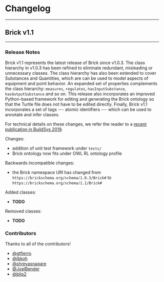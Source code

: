 # Changelog
-----------

## Brick v1.1
-------------

### Release Notes

Brick v1.1 represents the latest release of Brick since v1.0.3.
The class hierarchy in v1.0.3 has been refined to eliminate redundant, misleading or unnecessary classes.
The class hierarchy has also been extended to cover Substances and Quantities, which are can be used to model aspects of equipment and point behavior.
An expanded set of properties complements the class hierarchy: `measures`, `regulates`, `hasInputSubstance`, `hasOutputSubstance` and so on.
This release also incorporates an improved Python-based framework for editing and generating the Brick ontology so that the Turtle file does not have to be edited directly.
Finally, Brick v1.1 incorporates a set of tags --- atomic identifiers --- which can be used to annotate and infer classes.

For technical details on these changes, we refer the reader to a [recent publication in BuildSys 2019](https://brickschema.org/papers/HouseOfSticks-BuildSys-2019-Fierro.pdf).

Changes:
- addition of unit test framework under `tests/`
- Brick ontology now fits under OWL RL ontology profile

Backwards incompatible changes:
- the Brick namespace URI has changed from `https://brickschema.org/schema/1.0.3/Brick#` to `https://brickschema.org/schema/1.1/Brick#`

Added classes:
- **TODO**

Removed classes:
- **TODO**


### Contributors

Thanks to all of the contributors!

- [@gtfierro](https://github.com/gtfierro)
- [@jbkoh](https://github.com/jbkoh)
- [@shreyasnagare](https://github.com/shreyasnagare)
- [@JoelBender](https://github.com/JoelBender)
- [@blip2](https://github.com/blip2)
